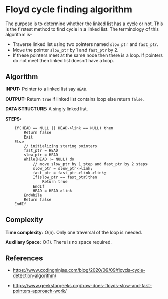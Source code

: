 # Floyd cycle finding algorithm

The purpose is to determine whether the linked list has a cycle or not. This is the firstest method to find cycle in a linked list. The terminology of this algorithm is-

- Traverse linked list using two pointers named `slow_ptr` and `fast_ptr`.
- Move the pointer `slow_ptr` by 1 and `fast_ptr` by 2.
- If these pointers meet at the same node then there is a loop. If pointers do not meet then linked list doesn’t have a loop.

## Algorithm

**INPUT:** Pointer to a linked list say `HEAD`.

**OUTPUT:** Return `true` if linked list contains loop else return `false`.

**DATA STRUCTURE:** A singly linked list.

**STEPS:** 
```
    If(HEAD == NULL || HEAD->link == NULL) then
        Return false
        Exit
    Else
        // initializing staring pointers
        fast_ptr = HEAD
        slow_ptr = HEAD
        While(HEAD != NULL) do
            // move slow_ptr by 1 step and fast_ptr by 2 steps
            slow_ptr = slow_ptr->link;
            fast_ptr = fast_ptr->link->link;
            If(slow_ptr == fast_ptr)then
                Return true
            EndIf
            HEAD = HEAD->link
        EndWhile
        Return false
    EndIf
```

## Complexity

**Time complexity:** O(n). Only one traversal of the loop is needed.

**Auxiliary Space:** O(1). There is no space required.

## References

- https://www.codingninjas.com/blog/2020/09/09/floyds-cycle-detection-algorithm/

- https://www.geeksforgeeks.org/how-does-floyds-slow-and-fast-pointers-approach-work/